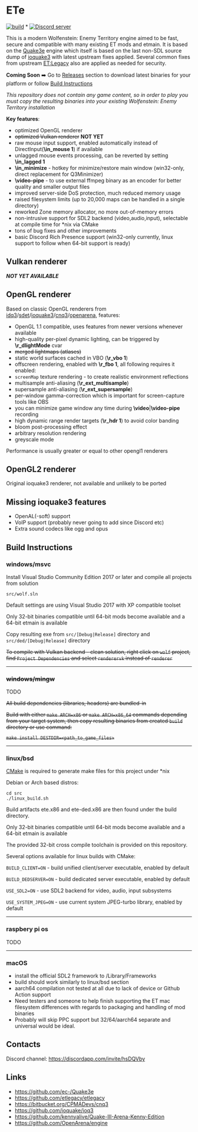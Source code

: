 # ETe

[![build](../../workflows/build/badge.svg)](../../actions?query=workflow%3Abuild) * <a href="https://discord.com/invite/hsDQVby"><img src="https://img.shields.io/discord/253600486219972608?color=7289da&logo=discord&logoColor=white" alt="Discord server" /></a>

This is a modern Wolfenstein: Enemy Territory engine aimed to be fast, secure and compatible with many existing ET mods and etmain.
It is based on the [Quake3e](https://github.com/ec-/Quake3e) engine which itself is based on the last non-SDL source dump of [ioquake3](https://github.com/ioquake/ioq3) with latest upstream fixes applied. Several common fixes from upstream [ET:Legacy](https://github.com/etlegacy/etlegacy) also are applied as needed for security.

**Coming Soon** :arrow_right: Go to [Releases](../../releases) section to download latest binaries for your platform or follow [Build Instructions](#build-instructions)

*This repository does not contain any game content, so in order to play you must copy the resulting binaries into your existing Wolfenstein: Enemy Territory installation*

**Key features**:

* optimized OpenGL renderer
* ~~optimized Vulkan renderer~~ **NOT YET**
* raw mouse input support, enabled automatically instead of DirectInput(**\in_mouse 1**) if available
* unlagged mouse events processing, can be reverted by setting **\in_lagged 1**
* **\in_minimize** - hotkey for minimize/restore main window (win32-only, direct replacement for Q3Minimizer)
* **\video-pipe** - to use external ffmpeg binary as an encoder for better quality and smaller output files
* improved server-side DoS protection, much reduced memory usage
* raised filesystem limits (up to 20,000 maps can be handled in a single directory)
* reworked Zone memory allocator, no more out-of-memory errors
* non-intrusive support for SDL2 backend (video,audio,input), selectable at compile time for *nix via CMake
* tons of bug fixes and other improvements
* basic Discord Rich Presence support (win32-only currently, linux support to follow when 64-bit support is ready)

## Vulkan renderer

***NOT YET AVAILABLE***

## OpenGL renderer

Based on classic OpenGL renderers from [idq3](https://github.com/id-Software/Quake-III-Arena)/[sdet](https://github.com/id-Software/Enemy-Territory)/[ioquake3](https://github.com/ioquake/ioq3)/[cnq3](https://bitbucket.org/CPMADevs/cnq3)/[openarena](https://github.com/OpenArena/engine), features:

* OpenGL 1.1 compatible, uses features from newer versions whenever available
* high-quality per-pixel dynamic lighting, can be triggered by **\r_dlightMode** cvar
* ~~merged lightmaps (atlases)~~
* static world surfaces cached in VBO (**\r_vbo 1**)
* offscreen rendering, enabled with **\r_fbo 1**, all following requires it enabled:
* `screenMap` texture rendering - to create realistic environment reflections
* multisample anti-aliasing (**\r_ext_multisample**)
* supersample anti-aliasing (**\r_ext_supersample**)
* per-window gamma-correction which is important for screen-capture tools like OBS
* you can minimize game window any time during **\video**|**\video-pipe** recording
* high dynamic range render targets (**\r_hdr 1**) to avoid color banding
* bloom post-processing effect
* arbitrary resolution rendering
* greyscale mode

Performance is usually greater or equal to other opengl1 renderers

## OpenGL2 renderer

Original ioquake3 renderer, not available and unlikely to be ported

## Missing ioquake3 features

* OpenAL(-soft) support
* VoIP support (probably never going to add since Discord etc)
* Extra sound codecs like ogg and opus

## Build Instructions

### windows/msvc

Install Visual Studio Community Edition 2017 or later and compile all projects from solution

`src/wolf.sln`

Default settings are using Visual Studio 2017 with XP compatible toolset

Only 32-bit binaries compatible until 64-bit mods become available and a 64-bit etmain is available

Copy resulting exe from `src/[Debug|Release]` directory and `src/ded/[Debug|Release]` directory

~~To compile with Vulkan backend - clean solution, right click on `wolf` project, find `Project Dependencies` and select `renderervk` instead of `renderer`~~

---

### ~~windows/mingw~~

TODO

~~All build dependencies (libraries, headers) are bundled-in~~

~~Build with either `make ARCH=x86` or `make ARCH=x86_64` commands depending from your target system, then copy resulting binaries from created `build` directory or use command:~~

~~`make install DESTDIR=<path_to_game_files>`~~

---

### linux/bsd

[CMake](https://cmake.org/download/) is required to generate make files for this project under *nix

Debian or Arch based distros:
```
cd src
./linux_build.sh
```

Build artifacts ete.x86 and ete-ded.x86 are then found under the build directory.

Only 32-bit binaries compatible until 64-bit mods become available and a 64-bit etmain is available

The provided 32-bit cross compile toolchain is provided on this repository.

Several options available for linux builds with CMake:

`BUILD_CLIENT=ON` - build unified client/server executable, enabled by default

`BUILD_DEDSERVER=ON` - build dedicated server executable, enabled by default

`USE_SDL2=ON` - use SDL2 backend for video, audio, input subsystems

`USE_SYSTEM_JPEG=ON` - use current system JPEG-turbo library, enabled by default

---

### raspbery pi os

TODO

---

### macOS

* install the official SDL2 framework to /Library/Frameworks
* build should work similarly to linux/bsd section
* aarch64 compilation not tested at all due to lack of device or Github Action support
* Need testers and someone to help finish supporting the ET mac filesystem differences with regards to packaging and handling of mod binaries
* Probably will skip PPC support but 32/64/aarch64 separate and universal would be ideal.

## Contacts

Discord channel: https://discordapp.com/invite/hsDQVby

## Links

* https://github.com/ec-/Quake3e
* https://github.com/etlegacy/etlegacy
* https://bitbucket.org/CPMADevs/cnq3
* https://github.com/ioquake/ioq3
* https://github.com/kennyalive/Quake-III-Arena-Kenny-Edition
* https://github.com/OpenArena/engine
